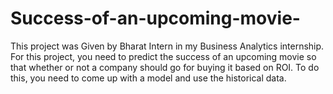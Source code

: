 # Success-of-an-upcoming-movie-
This project was Given by Bharat Intern in my Business Analytics internship.
For this project, you need to predict the success of an
upcoming movie so that whether or not a
company should go for buying it based on
ROI. To do this, you need to come up with
a model and use the historical data.
